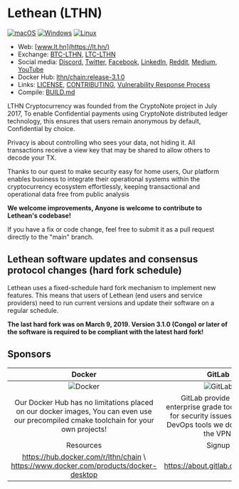# Lethean (LTHN)

[![macOS](https://github.com/letheanVPN/blockchain/actions/workflows/macos.yml/badge.svg?branch=release-3.1.0)](https://github.com/letheanVPN/blockchain/actions/workflows/macos.yml)
[![Windows](https://github.com/letheanVPN/blockchain/actions/workflows/windows.yml/badge.svg?branch=release-3.1.0)](https://github.com/letheanVPN/blockchain/actions/workflows/windows.yml)
[![Linux](https://github.com/letheanVPN/blockchain/actions/workflows/linux.yml/badge.svg?branch=release-3.1.0)](https://github.com/letheanVPN/blockchain/actions/workflows/linux.yml)

- Web: [www.lt.hn](https://lt.hn/)
- Exchange: [BTC-LTHN](https://tradeogre.com/exchange/BTC-LTHN), [LTC-LTHN](https://tradeogre.com/exchange/LTC-LTHN)
- Social media: [Discord](https://discord.gg/6ARhyAc), [Twitter](https://twitter.com/letheanVPN), [Facebook](https://www.facebook.com/lethean.io/), [LinkedIn](https://www.linkedin.com/company/lethean/), [Reddit](https://www.reddit.com/r/Lethean), [Medium](https://medium.com/@letheanVPN), [YouTube](https://www.youtube.com/channel/UCKa_Nw7JysDxgcBJYnraUVA/featured?view_as=subscriber)
- Docker Hub: [lthn/chain:release-3.1.0](https://hub.docker.com/r/lthn/chain/tags?page=1&name=release-3.1)
- Links: [LICENSE](LICENSE), [CONTRIBUTING](CONTRIBUTING.md), [Vulnerability Response Process](VULNERABILITY_RESPONSE_PROCESS.md)
- Compile: [BUILD.md](BUILD.md)

LTHN Cryptocurrency was founded from the CryptoNote project in July 2017, To enable Confidential payments using
CryptoNote distributed ledger technology, this ensures that users remain anonymous by default, Confidential by choice.

Privacy is about controlling who sees your data, not hiding it. All transactions receive a view key that may be shared to allow others to decode your TX.

Thanks to our quest to make security easy for home users, Our platform enables business to integrate their operational systems within the
cryptocurrency ecosystem effortlessly, keeping transactional and operational data free from public analysis

**We welcome improvements, Anyone is welcome to contribute to Lethean's codebase!**

If you have a fix or code change, feel free to submit it as a pull request directly to the "main" branch.

## Lethean software updates and consensus protocol changes (hard fork schedule)

Lethean uses a fixed-schedule hard fork mechanism to implement new features. This means that users of Lethean (end users and service providers) need to run current versions and update their software on a regular schedule.

**The last hard fork was on March 9, 2019. Version 3.1.0 (Congo) or later of the software is required to be compliant with the latest hard fork!**


## Sponsors
Docker              |  GitLab
:-------------------------:|:-------------------------:
![Docker](https://www.docker.com/sites/default/files/d8/2019-07/horizontal-logo-monochromatic-white.png)  |  ![GitLab](https://about.gitlab.com/images/press/logo/png/gitlab-logo-gray-rgb.png)
Our Docker Hub has no limitations placed on our docker images, You can even use our precompiled cmake toolchain for your own projects! | GitLab provide us with enterprise grade tools to check for security issues, with their DevOps tools we dog food test the VPN.
Resources | Signup
https://hub.docker.com/r/lthn/chain \ https://www.docker.com/products/docker-desktop | https://about.gitlab.com/pricing/


